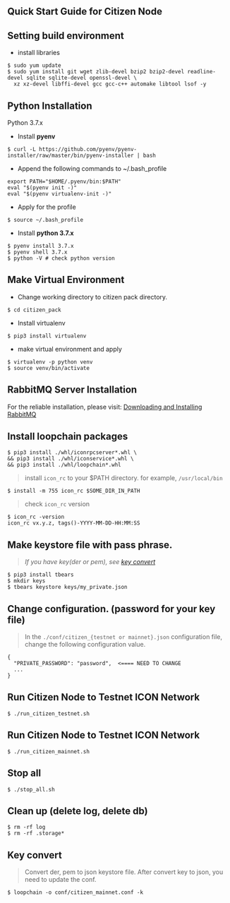 ## Quick Start Guide for Citizen Node

## Setting build environment
 * install libraries

 ```
 $ sudo yum update
 $ sudo yum install git wget zlib-devel bzip2 bzip2-devel readline-devel sqlite sqlite-devel openssl-devel \
   xz xz-devel libffi-devel gcc gcc-c++ automake libtool lsof -y
 ```

## Python Installation

Python 3.7.x

 * Install **pyenv**
 ```
 $ curl -L https://github.com/pyenv/pyenv-installer/raw/master/bin/pyenv-installer | bash
 ```

 * Append the following commands to ~/.bash_profile
 ```
 export PATH="$HOME/.pyenv/bin:$PATH"
 eval "$(pyenv init -)"
 eval "$(pyenv virtualenv-init -)"
 ```
 * Apply for the profile
 ```
 $ source ~/.bash_profile
 ```
 * Install **python 3.7.x**
 ```
 $ pyenv install 3.7.x
 $ pyenv shell 3.7.x
 $ python -V # check python version
 ```

## Make Virtual Environment
 * Change working directory to citizen pack directory.
 ```
 $ cd citizen_pack
 ```

 * Install virtualenv
 ```
 $ pip3 install virtualenv
 ```

 * make virtual environment and apply
 ```
 $ virtualenv -p python venv
 $ source venv/bin/activate
 ```

## RabbitMQ Server Installation
 For the reliable installation, please visit: [Downloading and Installing RabbitMQ]

## Install loopchain packages
```
$ pip3 install ./whl/iconrpcserver*.whl \
&& pip3 install ./whl/iconservice*.whl \
&& pip3 install ./whl/loopchain*.whl
```

> install `icon_rc` to your $PATH directory. for example, `/usr/local/bin`
```
$ install -m 755 icon_rc $SOME_DIR_IN_PATH
```

> check `icon_rc` version
```
$ icon_rc -version
icon_rc vx.y.z, tags()-YYYY-MM-DD-HH:MM:SS
```

## Make keystore file with pass phrase.
> _If you have key(der or pem), see [key convert](#key-convert)_

```
$ pip3 install tbears
$ mkdir keys
$ tbears keystore keys/my_private.json
```

## Change configuration. (password for your key file)
> In the ```./conf/citizen_{testnet or mainnet}.json``` configuration file, change the following configuration value.

```
{
  "PRIVATE_PASSWORD": "password",  <==== NEED TO CHANGE
  ...
}
```

## Run Citizen Node to Testnet ICON Network
```
$ ./run_citizen_testnet.sh
```

## Run Citizen Node to Testnet ICON Network
```
$ ./run_citizen_mainnet.sh
```

## Stop all

```
$ ./stop_all.sh
```

## Clean up (delete log, delete db)
```
$ rm -rf log
$ rm -rf .storage*
```

## Key convert
> Convert der, pem to json keystore file.
> After convert key to json, you need to update the conf.
```
$ loopchain -o conf/citizen_mainnet.conf -k
```

[Downloading and Installing RabbitMQ]: https://www.rabbitmq.com/download.html
